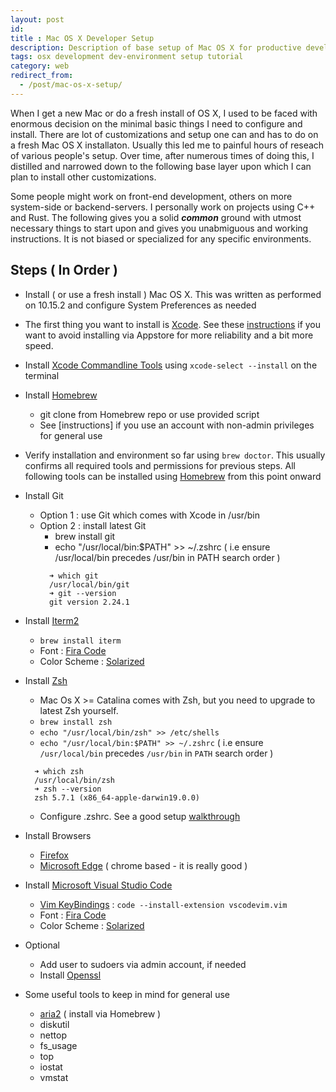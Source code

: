 ```yaml
---
layout: post
id: 
title : Mac OS X Developer Setup 
description: Description of base setup of Mac OS X for productive development 
tags: osx development dev-environment setup tutorial
category: web
redirect_from:
  - /post/mac-os-x-setup/
---
```


When I get a new Mac or do a fresh install of OS X, I used to be faced with enormous decision on the minimal basic things I need to configure and install. There are lot of customizations and setup one can and has to do on a fresh Mac OS X installaton. Usually this led me to painful hours of reseach of various people's setup. Over time, after numerous times of doing this, I distilled and narrowed down to the following base layer upon which I can plan to install other customizations. 

Some people might work on front-end development, others on more system-side or backend-servers. I personally work on projects using C++ and Rust. The following gives you a solid ***common*** ground with utmost necessary things to start upon and gives you unabmiguous and working instructions. It is not biased or specialized for any specific environments.

## Steps ( In Order )

* Install ( or use a fresh install ) Mac OS X. This was written as performed on 10.15.2 and configure System Preferences as needed

* The first thing you want to install is [Xcode][1]. See these [instructions][2] if you want to avoid installing via Appstore for more reliability and a bit more speed.

* Install [Xcode Commandline Tools][3] using ```xcode-select --install``` on the terminal

* Install [Homebrew][homebrew]
  * git clone from Homebrew repo or use provided script
  * See [instructions] if you use an account with non-admin privileges for general use

* Verify installation and environment so far using ```brew doctor```. This usually confirms all required tools and permissions for previous steps. All following tools can be installed using [Homebrew][homebrew] from this point onward

* Install Git
    * Option 1 : use Git which comes with Xcode in /usr/bin
    * Option 2 : install latest Git
      * brew install git
      * echo "/usr/local/bin:$PATH" >> ~/.zshrc ( i.e ensure /usr/local/bin precedes /usr/bin in PATH search order )
      ```shell
        ➜ which git
        /usr/local/bin/git
        ➜ git --version
        git version 2.24.1
      ```

* Install [Iterm2][iterm2]
  * ```brew install iterm```
  * Font : [Fira Code][7] 
  * Color Scheme : [Solarized][8]

* Install [Zsh][zsh]
  * Mac Os X >= Catalina comes with Zsh, but you need to upgrade to latest Zsh yourself.
  * ```brew install zsh```
  * ```echo "/usr/local/bin/zsh" >> /etc/shells```
  * ```echo "/usr/local/bin:$PATH" >> ~/.zshrc``` ( i.e ensure `/usr/local/bin` precedes `/usr/bin` in `PATH` search order )
  ```shell
    ➜ which zsh
    /usr/local/bin/zsh
    ➜ zsh --version
    zsh 5.7.1 (x86_64-apple-darwin19.0.0)
  ```
  * Configure .zshrc. See a good setup [walkthrough][5]

* Install Browsers
  * [Firefox][firefox] 
  * [Microsoft Edge][edge] ( chrome based - it is really good )

* Install [Microsoft Visual Studio Code][vscode]
    * [Vim KeyBindings][6] : ```code --install-extension vscodevim.vim```
    * Font : [Fira Code][7]
    * Color Scheme : [Solarized][8]

* Optional
  * Add user to sudoers via admin account, if needed
  * Install [Openssl][openssl]

* Some useful tools to keep in mind for general use 
  * [aria2][aria2] ( install via Homebrew )
  * diskutil
  * nettop
  * fs_usage
  * top
  * iostat
  * vmstat

[1]: <https://wilsonmar.github.io/xcode/> "Xcode Installation"
[2]: <https://blog.kulman.sk/faster-way-to-download-and-install-xcode/> "Faster Xcode Download"
[3]: <https://stackoverflow.com/questions/9329243/how-to-install-xcode-command-line-tools> "Xcode Commandline Tools"
[4]: <https://discourse.brew.sh/t/homebrew-without-admin-account/524> "Homebrew without admin account"
[5]: <https://www.viget.com/articles/zsh-config-productivity-plugins-for-mac-oss-default-shell/> "Configure Zsh Options & Plugins"
[6]: <https://www.barbarianmeetscoding.com/blog/2019/02/08/boost-your-coding-fu-with-vscode-and-vim> "Visual Studio Code and Vim"
[7]: <https://github.com/tonsky/FiraCode/wiki/Installing> "Fira Code"
[8]: <https://ethanschoonover.com/solarized/> "Solarized Color Scheme"
[zsh]: <http://zsh.sourceforge.net/> "Z Shell"
[openssl]: <https://medium.com/@timmykko/using-openssl-library-with-macos-sierra-7807cfd47892> "Openssl on Mac Os X"
[firefox]: <https://www.mozilla.org/en-US/firefox/new/>
[vscode]: <https://code.visualstudio.com/docs/setup/mac> "Microsoft Visual Studio Code For Mac"
[homebrew]: <https://github.com/Homebrew/brew/blob/master/docs/Installation.md> "Homebrew"
[edge]: <https://www.microsoftedgeinsider.com/en-us/download> "Microsoft Edge"
[iterm2]: <https://iterm2.com/> "Iterm2"
[aria2]: <https://aria2.github.io/> "Aria2"